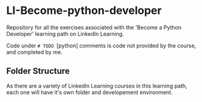 # LI-Become-python-developer
Repository for all the exercises associated with the 'Become a Python Developer' learning path on LinkedIn Learning. 

Code under `# TODO `[python] comments is code not provided by the course, and completed by me. 

## Folder Structure
As there are a variety of LinkedIn Learning courses in this learning path, each one will have it's own folder and developement environment. 

